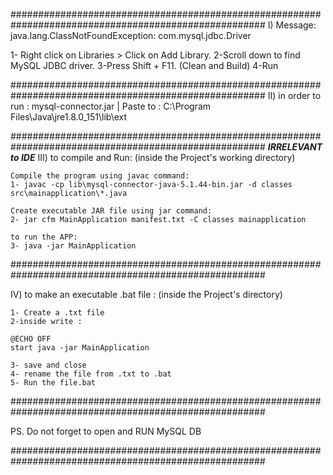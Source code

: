 ######################################################################################################
I) Message: java.lang.ClassNotFoundException: com.mysql.jdbc.Driver

   1- Right click on Libraries > Click on Add Library.
   2-Scroll down to find MySQL JDBC driver.
   3-Press Shift + F11. (Clean and Build)
   4-Run

######################################################################################################
II) in order to run : 
mysql-connector.jar | Paste to : C:\Program Files\Java\jre1.8.0_151\lib\ext



######################################################################################################
***IRRELEVANT to IDE***
III) to compile and Run:
(inside the Project's working directory)

	Compile the program using javac command:
	1- javac -cp lib\mysql-connector-java-5.1.44-bin.jar -d classes src\mainapplication\*.java

	Create executable JAR file using jar command:
	2- jar cfm MainApplication manifest.txt -C classes mainapplication

	to run the APP:
	3- java -jar MainApplication
######################################################################################################

IV) to make an executable .bat file :
	(inside the Project's directory)

	1- Create a .txt file
	2-inside write :
	
	@ECHO OFF
	start java -jar MainApplication

	3- save and close
	4- rename the file from .txt to .bat
	5- Run the file.bat
######################################################################################################

PS. Do not forget to open and RUN MySQL DB

######################################################################################################


